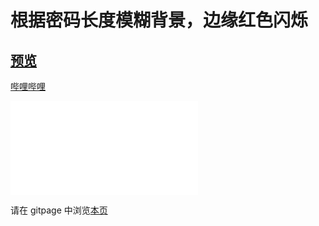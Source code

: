 # 根据密码长度模糊背景，边缘红色闪烁

## [预览](src/index.html)

[哔哩哔哩](https://www.bilibili.com/video/BV18a411D7bE?share_source=copy_web&vd_source=00d04c7bdfef71b32eb0e3ca4b717366)

<iframe src="//player.bilibili.com/player.html?aid=258686925&bvid=BV18a411D7bE&cid=780568117&page=1" scrolling="no" border="0" frameborder="no" framespacing="0" allowfullscreen="true"> </iframe>

请在 gitpage 中浏览[本页](https://mekefly.github.io/quick-style/password-strength-background)
